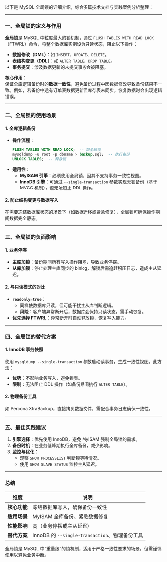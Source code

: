 以下是 MySQL 全局锁的详细介绍，综合多篇技术文档与实践案例分析整理：

---

### 一、全局锁的定义与作用
**全局锁**是 MySQL 中粒度最大的锁机制，通过 `FLUSH TABLES WITH READ LOCK`（FTWRL）命令，将整个数据库实例设为只读状态，阻止以下操作：
- **数据修改（DML）**：如 `INSERT`、`UPDATE`、`DELETE`。
- **表结构变更（DDL）**：如 `ALTER TABLE`、`DROP TABLE`。
- **事务提交**：涉及数据更新的未提交事务会被阻塞。

**核心作用**：  
保证全库逻辑备份时的**数据一致性**，避免备份过程中因数据修改导致备份结果不一致。例如，若备份中途有订单表数据更新但库存表未同步，恢复数据时会出现逻辑错误。

---

### 二、全局锁的使用场景
#### 1. **全库逻辑备份**
- **操作流程**：
  ```sql
  FLUSH TABLES WITH READ LOCK;  -- 加全局锁
  mysqldump -u root -p dbname > backup.sql;  -- 执行备份
  UNLOCK TABLES;  -- 释放锁
  ```
- **适用性**：
    - **MyISAM 引擎**：必须使用全局锁，因其不支持事务一致性视图。
    - **InnoDB 引擎**：可通过 `--single-transaction` 参数实现无锁备份（基于 MVCC 机制），但无法阻止 DDL 操作。

#### 2. **防止结构变更与数据写入**
在需要冻结数据库状态的场景下（如数据迁移或紧急修复），全局锁可确保操作期间数据完全静态。

---

### 三、全局锁的负面影响
#### 1. **业务停滞**
- **主库加锁**：备份期间所有写入操作阻塞，导致业务停摆。
- **从库加锁**：停止处理主库同步的 binlog，解锁后需追赶积压日志，造成主从延迟。

#### 2. **与只读模式的对比**
- **`readonly=true`**：
    - 同样使数据库只读，但可能干扰主从库判断逻辑。
    - **风险**：客户端异常断开后，数据库会保持只读状态，需手动恢复。
- **优先选择 FTWRL**：异常断开时自动释放锁，恢复写入能力。

---

### 四、全局锁的替代方案
#### 1. **InnoDB 事务快照**
使用 `mysqldump --single-transaction` 参数启动读事务，生成一致性视图。此方法：
- **优势**：不影响业务写入，避免锁表。
- **限制**：无法阻止 DDL 操作（如备份期间执行 `ALTER TABLE`）。

#### 2. **物理备份工具**
如 Percona XtraBackup，直接拷贝数据文件，需配合事务日志确保一致性。

---

### 五、最佳实践建议
1. **引擎选择**：优先使用 InnoDB，避免 MyISAM 强制全局锁的需求。
2. **备份时机**：在业务低峰期执行全库备份，减少影响。
3. **监控与优化**：
    - 观察 `SHOW PROCESSLIST` 判断锁等待情况。
    - 使用 `SHOW SLAVE STATUS` 监控主从延迟。

---

### 总结
| **维度**       | **说明**                                                                 |
|----------------|-------------------------------------------------------------------------|
| **核心功能**   | 冻结数据库写入，确保备份一致性                                          |
| **适用场景**   | MyISAM 全库备份、紧急数据修复                                           |
| **性能影响**   | 高（业务停摆或主从延迟）                                                |
| **替代方案**   | InnoDB 的 `--single-transaction`、物理备份工具                          |

全局锁是 MySQL 中“重量级”的锁机制，适用于严格一致性要求的场景，但需谨慎使用以避免业务中断。